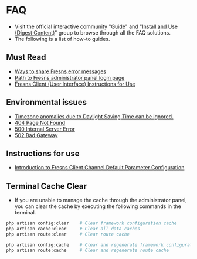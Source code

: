 # FAQ

- Visit the official interactive community "[Guide](https://discuss.fresns.org/group/guide)" and "[Install and Use (Digest Content)](https://discuss.fresns.org/group/use?allDigest=1)" group to browse through all the FAQ solutions.
- The following is a list of how-to guides.

## Must Read

- [Ways to share Fresns error messages](https://discuss.fresns.org/post/4IJjps9p)
- [Path to Fresns administrator panel login page](https://discuss.fresns.org/post/Y7fyxKMs)
- [Fresns Client (User Interface) Instructions for Use](https://discuss.fresns.org/post/V2VphDSx)

## Environmental issues

- [Timezone anomalies due to Daylight Saving Time can be ignored.](https://discuss.fresns.org/post/h8ZIjVAZ)
- [404 Page Not Found](https://discuss.fresns.org/post/X3JF7qRf)
- [500 Internal Server Error](https://discuss.fresns.org/post/Cp8JUfzQ)
- [502 Bad Gateway](https://discuss.fresns.org/post/sh2EQ8I0)

## Instructions for use

- [Introduction to Fresns Client Channel Default Parameter Configuration](https://discuss.fresns.org/post/NTBRTFwa)

## Terminal Cache Clear

- If you are unable to manage the cache through the administrator panel, you can clear the cache by executing the following commands in the terminal.

```sh
php artisan config:clear    # Clear framework configuration cache
php artisan cache:clear     # Clear all data caches
php artisan route:clear     # Clear route cache

php artisan config:cache    # Clear and regenerate framework configuration cache
php artisan route:cache     # Clear and regenerate route cache
```
